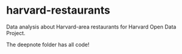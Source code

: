 # harvard-restaurants
Data analysis about Harvard-area restaurants for Harvard Open Data Project.

The deepnote folder has all code!
